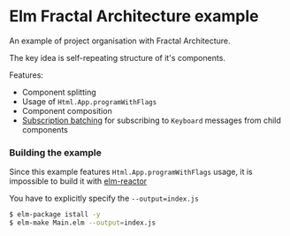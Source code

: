# Elm Fractal Architecture example

An example of project organisation with Fractal Architecture.

The key idea is self-repeating structure of it's components.

Features:
- Component splitting
- Usage of `Html.App.programWithFlags`
- Component composition
- [Subscription batching](examples/fractal-architecture/src/App/Subscriptions.elm) for subscribing to `Keyboard` messages from child components

### Building the example

Since this example features `Html.App.programWithFlags` usage, it is impossible to build it with [elm-reactor](https://github.com/elm-lang/elm-reactor)

You have to explicitly specify the `--output=index.js`

```sh
$ elm-package istall -y
$ elm-make Main.elm --output=index.js
```
